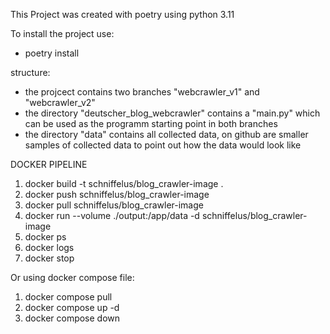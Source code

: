 This Project was created with poetry using python 3.11

To install the project use:
- poetry install

structure:
- the projcect contains two branches "webcrawler_v1" and "webcrawler_v2" 
- the directory "deutscher_blog_webcrawler" contains a "main.py" which can be used as the programm starting point in both branches
- the directory "data" contains all collected data, on github are smaller samples of collected data to point out how the data would look like

DOCKER PIPELINE
1. docker build -t schniffelus/blog_crawler-image .
2. docker push schniffelus/blog_crawler-image
3. docker pull schniffelus/blog_crawler-image
4. docker run --volume ./output:/app/data -d schniffelus/blog_crawler-image
5. docker ps
6. docker logs <ID>
7. docker stop <ID>

Or using docker compose file:
1. docker compose pull
2. docker compose up -d
3. docker compose down
